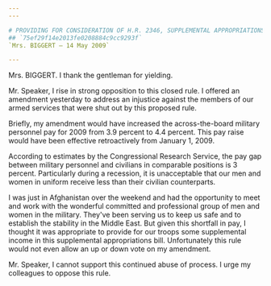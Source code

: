 ```yaml
---
---

# PROVIDING FOR CONSIDERATION OF H.R. 2346, SUPPLEMENTAL APPROPRIATIONS  ACT, 2009
## `75ef29f14e2013fe0208884c9cc9293f`
`Mrs. BIGGERT — 14 May 2009`

---
```



Mrs. BIGGERT. I thank the gentleman for yielding.

Mr. Speaker, I rise in strong opposition to this closed rule. I 
offered an amendment yesterday to address an injustice against the 
members of our armed services that were shut out by this proposed rule.

Briefly, my amendment would have increased the across-the-board 
military personnel pay for 2009 from 3.9 percent to 4.4 percent. This 
pay raise would have been effective retroactively from January 1, 2009.

According to estimates by the Congressional Research Service, the pay 
gap between military personnel and civilians in comparable positions is 
3 percent. Particularly during a recession, it is unacceptable that our 
men and women in uniform receive less than their civilian counterparts.

I was just in Afghanistan over the weekend and had the opportunity to 
meet and work with the wonderful committed and professional group of 
men and women in the military. They've been serving us to keep us safe 
and to establish the stability in the Middle East. But given this 
shortfall in pay, I thought it was appropriate to provide for our 
troops some supplemental income in this supplemental appropriations 
bill. Unfortunately this rule would not even allow an up or down vote 
on my amendment.

Mr. Speaker, I cannot support this continued abuse of process. I urge 
my colleagues to oppose this rule.